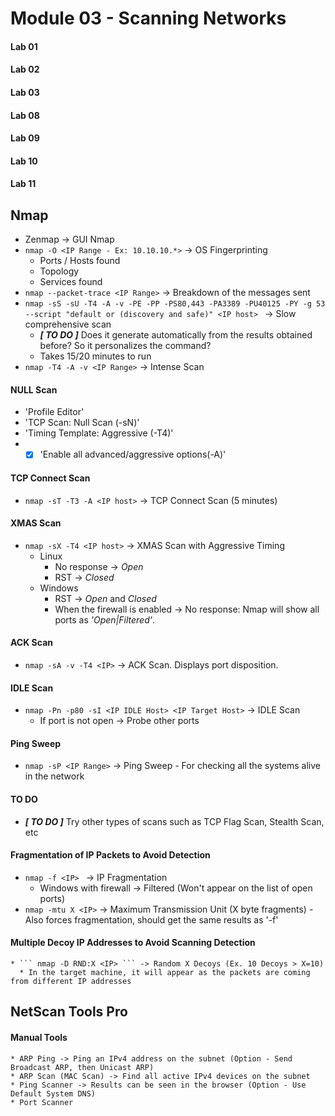 # Module 03 - Scanning Networks #
#### Lab 01 ####
#### Lab 02 ####
#### Lab 03 ####
#### Lab 08 ####
#### Lab 09 ####
#### Lab 10 ####
#### Lab 11 ####


## Nmap ## 
 * Zenmap -> GUI Nmap
 * ``` nmap -O <IP Range - Ex: 10.10.10.*> ``` -> OS Fingerprinting
   * Ports / Hosts found
   * Topology
   * Services found
 * ``` nmap --packet-trace <IP Range> ``` -> Breakdown of the messages sent
 * ``` nmap -sS -sU -T4 -A -v -PE -PP -PS80,443 -PA3389 -PU40125 -PY -g 53 --script "default or (discovery and safe)" <IP host>  ``` -> Slow comprehensive scan
   * **_[ TO DO ]_** Does it generate automatically from the results obtained before? So it personalizes the command?
   * Takes 15/20 minutes to run
 * ``` nmap -T4 -A -v <IP Range> ``` -> Intense Scan

  #### NULL Scan #### 
   * 'Profile Editor'
   * 'TCP Scan: Null Scan (-sN)'
   * 'Timing Template: Aggressive (-T4)'
   * - [x] 'Enable all advanced/aggressive options(-A)'

  #### TCP Connect Scan #### 
 * ``` nmap -sT -T3 -A <IP host> ``` -> TCP Connect Scan (5 minutes)
 
  #### XMAS Scan #### 
 * ``` nmap -sX -T4 <IP host> ``` -> XMAS Scan with Aggressive Timing
   * Linux
     * No response -> *Open*
     * RST -> *Closed*
   * Windows
     * RST -> *Open* and *Closed*
     * When the firewall is enabled -> No response: Nmap will show all ports as *'Open|Filtered'*.
 
  #### ACK Scan #### 
 * ``` nmap -sA -v -T4 <IP> ``` -> ACK Scan. Displays port disposition.
 
  #### IDLE Scan #### 
 * ``` nmap -Pn -p80 -sI <IP IDLE Host> <IP Target Host> ``` -> IDLE Scan
   * If port is not open -> Probe other ports
   
  #### Ping Sweep #### 
 * ``` nmap -sP <IP Range> ``` -> Ping Sweep - For checking all the systems alive in the network
 
 #### TO DO #### 
 * **_[ TO DO ]_** Try other types of scans such as TCP Flag Scan, Stealth Scan, etc

  #### Fragmentation of IP Packets to Avoid Detection #### 
   * ```nmap -f <IP> ``` -> IP Fragmentation
     * Windows with firewall -> Filtered (Won't appear on the list of open ports)
   * ``` nmap -mtu X <IP> ``` -> Maximum Transmission Unit (X byte fragments) - Also forces fragmentation, should get the same results as '-f'

  #### Multiple Decoy IP Addresses to Avoid Scanning Detection #### 
    * ``` nmap -D RND:X <IP> ``` -> Random X Decoys (Ex. 10 Decoys > X=10)
      * In the target machine, it will appear as the packets are coming from different IP addresses
  
## NetScan Tools Pro ## 
  #### Manual Tools #### 
    * ARP Ping -> Ping an IPv4 address on the subnet (Option - Send Broadcast ARP, then Unicast ARP)
    * ARP Scan (MAC Scan) -> Find all active IPv4 devices on the subnet
    * Ping Scanner -> Results can be seen in the browser (Option - Use Default System DNS)
    * Port Scanner 

